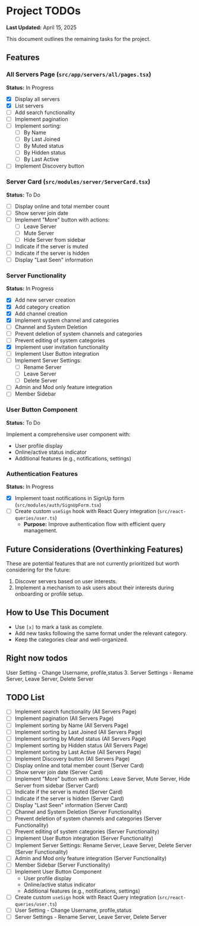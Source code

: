 # Project TODOs

**Last Updated:** April 15, 2025

This document outlines the remaining tasks for the project.

## Features

### All Servers Page (`src/app/servers/all/pages.tsx`)

**Status:** In Progress

- [x] Display all servers
- [x] List servers
- [ ] Add search functionality
- [ ] Implement pagination
- [ ] Implement sorting:
    - [ ] By Name
    - [ ] By Last Joined
    - [ ] By Muted status
    - [ ] By Hidden status
    - [ ] By Last Active
- [ ] Implement Discovery button

### Server Card (`src/modules/server/ServerCard.tsx`)

**Status:** To Do

- [ ] Display online and total member count
- [ ] Show server join date
- [ ] Implement "More" button with actions:
    - [ ] Leave Server
    - [ ] Mute Server
    - [ ] Hide Server from sidebar
- [ ] Indicate if the server is muted
- [ ] Indicate if the server is hidden
- [ ] Display "Last Seen" information

### Server Functionality

**Status:** In Progress
- [x] Add new server creation
- [x] Add category creation
- [x] Add channel creation
- [x] Implement system channel and categories
- [ ] Channel and System Deletion
- [ ] Prevent deletion of system channels and categories
- [ ] Prevent editing of system categories
- [x] Implement user invitation functionality
- [ ] Implement User Button integration
- [ ] Implement Server Settings:
    - [ ] Rename Server
    - [ ] Leave Server
    - [ ] Delete Server
- [ ] Admin and Mod only feature integration
- [ ] Member Sidebar
### User Button Component

**Status:** To Do

Implement a comprehensive user component with:

- User profile display
- Online/active status indicator
- Additional features (e.g., notifications, settings)

### Authentication Features

**Status:** In Progress

- [x] Implement toast notifications in SignUp form (`src/modules/auth/SignUpForm.tsx`)
- [ ] Create custom `useSign` hook with React Query integration (`src/react-queries/user.ts`)
    - **Purpose:** Improve authentication flow with efficient query management.

## Future Considerations (Overthinking Features)

These are potential features that are not currently prioritized but worth considering for the future:

1. Discover servers based on user interests.
2. Implement a mechanism to ask users about their interests during onboarding or profile setup.

## How to Use This Document

- Use `[x]` to mark a task as complete.
- Add new tasks following the same format under the relevant category.
- Keep the categories clear and well-organized.



## Right now todos
 User Setting - Change Username, profile,status
3. Server Settings - Rename Server, Leave Server, Delete Server


## TODO List

- [ ] Implement search functionality (All Servers Page)
- [ ] Implement pagination (All Servers Page)
- [ ] Implement sorting by Name (All Servers Page)
- [ ] Implement sorting by Last Joined (All Servers Page)
- [ ] Implement sorting by Muted status (All Servers Page)
- [ ] Implement sorting by Hidden status (All Servers Page)
- [ ] Implement sorting by Last Active (All Servers Page)
- [ ] Implement Discovery button (All Servers Page)
- [ ] Display online and total member count (Server Card)
- [ ] Show server join date (Server Card)
- [ ] Implement "More" button with actions: Leave Server, Mute Server, Hide Server from sidebar (Server Card)
- [ ] Indicate if the server is muted (Server Card)
- [ ] Indicate if the server is hidden (Server Card)
- [ ] Display "Last Seen" information (Server Card)
- [ ] Channel and System Deletion (Server Functionality)
- [ ] Prevent deletion of system channels and categories (Server Functionality)
- [ ] Prevent editing of system categories (Server Functionality)
- [ ] Implement User Button integration (Server Functionality)
- [ ] Implement Server Settings: Rename Server, Leave Server, Delete Server (Server Functionality)
- [ ] Admin and Mod only feature integration (Server Functionality)
- [ ] Member Sidebar (Server Functionality)
- [ ] Implement User Button Component
    - User profile display
    - Online/active status indicator
    - Additional features (e.g., notifications, settings)
- [ ] Create custom `useSign` hook with React Query integration (`src/react-queries/user.ts`)
- [ ] User Setting - Change Username, profile,status
- [ ] Server Settings - Rename Server, Leave Server, Delete Server
